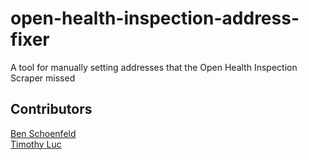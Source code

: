 # open-health-inspection-address-fixer
A tool for manually setting addresses that the Open Health Inspection Scraper missed

## Contributors
[Ben Schoenfeld](https://github.com/bschoenfeld)  
[Timothy Luc](https://github.com/TimothyLuc)  
